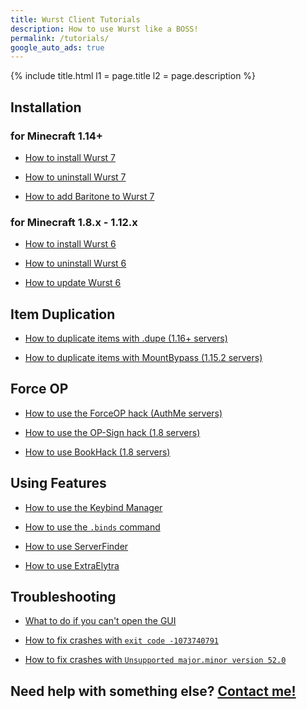 ```yaml
---
title: Wurst Client Tutorials
description: How to use Wurst like a BOSS!
permalink: /tutorials/
google_auto_ads: true
---
```

{% include title.html l1 = page.title l2 = page.description %}

<div class="padding20 no-padding-left no-padding-right bg-grayLighter">
	<div class="container">
		<h2 class="text-normal">Installation</h2>
		<div class="grid no-margin">
			<div class="row cells2">
				<div class="cell">
					<h3 class="text-normal">for Minecraft <b>1.14+</b></h3>
					<ul>
						<li><p><a href="how-to-install/wurst-7/">How to install Wurst 7</a></p></li>
						<li><p><a href="how-to-uninstall/wurst-7/">How to uninstall Wurst 7</a></p></li>
						<li><p><a href="wurst-7-baritone">How to add Baritone to Wurst 7</a></p></li>
					</ul>
				</div>
				<div class="cell">
					<h3 class="text-normal">for Minecraft <b>1.8.x - 1.12.x</b></h3>
					<ul>
						<li><p><a href="how-to-install/wurst-6/">How to install Wurst 6</a></p></li>
						<li><p><a href="how-to-uninstall/wurst-6/">How to uninstall Wurst 6</a></p></li>
						<li><p><a href="how-to-update/">How to update Wurst 6</a></p></li>
					</ul>
				</div>
			</div>
		</div>
	</div>
</div>

<div class="padding20 no-padding-left no-padding-right">
	<div class="container">
		<h2 class="text-normal">Item Duplication</h2>
		<ul>
			<li><p><a href="https://wurst.wiki/cmd/dupe">How to duplicate items with .dupe (1.16+ servers)</a></p></li>
			<li><p><a href="https://wurst.wiki/mountbypass">How to duplicate items with MountBypass (1.15.2 servers)</a></p></li>
		</ul>
	</div>
</div>

<div class="padding20 no-padding-left no-padding-right bg-grayLighter">
	<div class="container">
		<h2 class="text-normal">Force OP</h2>
		<ul>
			<li><p><a href="https://wurst.wiki/forceop">How to use the ForceOP hack (AuthMe servers)</a></p></li>
			<li><p><a href="https://wurst.wiki/op-sign">How to use the OP-Sign hack (1.8 servers)</a></p></li>
			<li><p><a href="/wiki/Special_Features/Force_OP_(BookHack)/">How to use BookHack (1.8 servers)</a></p></li>
		</ul>
	</div>
</div>

<div class="padding20 no-padding-left no-padding-right">
	<div class="container">
		<h2 class="text-normal">Using Features</h2>
		<ul>
			<li><p><a href="https://wurst.wiki/keybind_manager">How to use the Keybind Manager</a></p></li>
			<li><p><a href="https://wurst.wiki/cmd/binds">How to use the <code>.binds</code> command</a></p></li>
			<li><p><a href="https://wurst.wiki/serverfinder">How to use ServerFinder</a></p></li>
			<li><p><a href="/wiki/Mods/ExtraElytra/">How to use ExtraElytra</a></p></li>
		</ul>
	</div>
</div>

<div class="padding20 no-padding-left no-padding-right bg-grayLighter">
	<div class="container">
		<h2 class="text-normal">Troubleshooting</h2>
		<ul>
			<li><p><a href="https://www.youtube.com/watch?v=rEA1CKR60z8">What to do if you can't open the GUI</a></p></li>
			<li><p><a href="https://bugs.mojang.com/browse/MC-112780">How to fix crashes with <code>exit code -1073740791</code></a></p></li>
			<li><p><a href="major-minor-52/">How to fix crashes with <code>Unsupported major.minor version 52.0</code></a></p></li>
		</ul>
	</div>
</div>

<div class="padding40 no-padding-left no-padding-right">
	<div class="container">
		<h2 class="align-center text-light">Need help with something else? <a href="/contact/">Contact me!</a></h2>
	</div>
</div>
